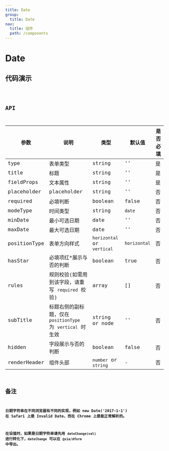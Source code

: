 ```yaml
---
title: Date
group:
  title: Date
nav:
  title: 组件
  path: /components
---
```


# Date

## 代码演示

<code src="./demo/index.tsx" />

## API

| 参数         | 说明                                                       | 类型                       | 默认值       | 是否必填 |
| ------------ | ---------------------------------------------------------- | -------------------------- | ------------ | -------- |
| type         | 表单类型                                                   | string                     | ''           | 是       |
| title        | 标题                                                       | string                     | ''           | 是       |
| fieldProps   | 文本属性                                                   | string                     | ''           | 是       |
| placeholder  | placeholder                                                | string                     | ''           | 否       |
| required     | 必填判断                                                   | boolean                    | false        | 否       |
| modeType     | 时间类型                                                   | string                     | `date`       | 否       |
| minDate      | 最小可选日期                                               | date                       | ''           | 否       |
| maxDate      | 最大可选日期                                               | date                       | ''           | 否       |
| positionType | 表单方向样式                                               | `horizontal` or `vertical` | `horizontal` | 否       |
| hasStar      | 必填项红\*展示与否的判断                                   | boolean                    | true         | 否       |
| rules        | 规则校验(如需用到该字段，请重写 `required` 校验)           | array                      | []           | 否       |
| subTitle     | 标题右侧的副标题，仅在 `positionType` 为 `vertical` 时生效 | string or node             | ''           | 否       |
| hidden       | 字段展示与否的判断                                         | boolean                    | false        | 否       |
| renderHeader | 组件头部                                                   | `number` or `string`       | -            | 否       |

## 备注

**日期字符串在不同浏览器有不同的实现，例如 new Date('2017-1-1') 在 Safari 上是 Invalid Date，而在 Chrome 上是能正常解析的。**

**在设值时，如果是日期字符串请先用 `dateChange(val)` 进行转化下，`dateChange` 可以在 `@xia/dform` 中导出。**
